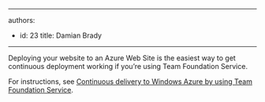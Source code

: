 

---
authors:
  - id: 23
    title: Damian Brady
---




<span class='intro'> <p>Deploying your website to an Azure Web Site is the easiest way to get continuous deployment working if you’re using Team Foundation Service.</p> </span>

<p>​For instructions, see 
   <a href="http&#58;//www.windowsazure.com/en-us/develop/net/common-tasks/publishing-with-tfs/">Continuous delivery to Windows Azure by using Team Foundation Service</a>.</p>



